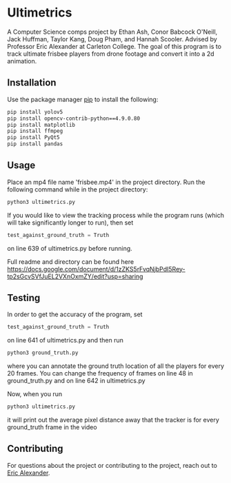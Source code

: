 # Ultimetrics

A Computer Science comps project by Ethan Ash, Conor Babcock O'Neill, Jack Huffman, Taylor Kang, Doug Pham, and Hannah Scooler. Advised by Professor Eric Alexander at Carleton College. The goal of this program is to track ultimate frisbee players from drone footage and convert it into a 2d animation.

## Installation

Use the package manager [pip](https://pip.pypa.io/en/stable/) to install the following:

```bash
pip install yolov5
pip install opencv-contrib-python==4.9.0.80
pip install matplotlib
pip install ffmpeg
pip install PyQt5
pip install pandas
```

## Usage
Place an mp4 file name 'frisbee.mp4' in the project directory.
Run the following command while in the project directory:
```python
python3 ultimetrics.py
```
If you would like to view the tracking process while the program runs (which will take significantly longer to run), then set
```python
test_against_ground_truth = Truth
```
on line 639 of ultimetrics.py before running.

Full readme and directory can be found here https://docs.google.com/document/d/1zZKS5rFvqNjbPdI5Rey-tp2sGcvSVfJuEL2VXnOxmZY/edit?usp=sharing

## Testing
In order to get the accuracy of the program, set
```python
test_against_ground_truth = Truth
```
on line 641 of ultimetrics.py and then run
```python
python3 ground_truth.py
```
where you can annotate the ground truth location of all the players for every 20 frames. You can change the frequency of frames on line 48 in ground_truth.py and on line 642 in ultimetrics.py

Now, when you run 
```python
python3 ultimetrics.py
```
it will print out the average pixel distance away that the tracker is for every ground_truth frame in the video

## Contributing

For questions about the project or contributing to the project, reach out to [Eric Alexander](https://cs.carleton.edu/faculty/ealexander/).
